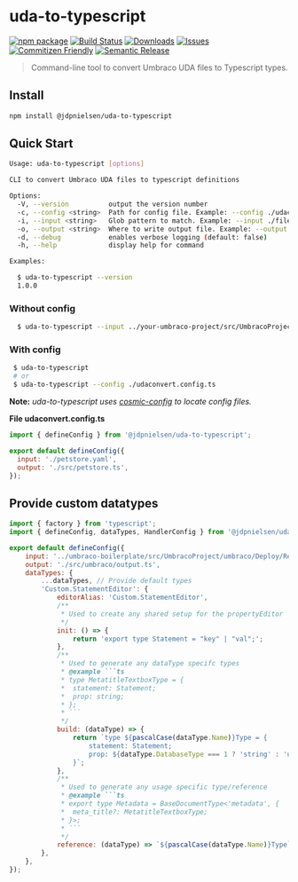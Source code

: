 # uda-to-typescript

[![npm package][npm-img]][npm-url]
[![Build Status][build-img]][build-url]
[![Downloads][downloads-img]][downloads-url]
[![Issues][issues-img]][issues-url]
[![Commitizen Friendly][commitizen-img]][commitizen-url]
[![Semantic Release][semantic-release-img]][semantic-release-url]

> Command-line tool to convert Umbraco UDA files to Typescript types.

## Install

```bash
npm install @jdpnielsen/uda-to-typescript
```

## Quick Start

```bash
Usage: uda-to-typescript [options]

CLI to convert Umbraco UDA files to typescript definitions

Options:
  -V, --version          output the version number
  -c, --config <string>  Path for config file. Example: --config ./udaconvert.config.ts
  -i, --input <string>   Glob pattern to match. Example: --input ./files/*.uda
  -o, --output <string>  Where to write output file. Example: --output ./file.ts
  -d, --debug            enables verbose logging (default: false)
  -h, --help             display help for command

Examples:

  $ uda-to-typescript --version
  1.0.0
```

### Without config

```bash
  $ uda-to-typescript --input ../your-umbraco-project/src/UmbracoProject/umbraco/Deploy/Revision/*.uda --output ./umbraco-sdk/types.ts
```

### With config

```bash
 $ uda-to-typescript
 # or
 $ uda-to-typescript --config ./udaconvert.config.ts
```

**Note:** *uda-to-typescript uses [cosmic-config](https://github.com/cosmiconfig/cosmiconfig) to locate config files.*

**File udaconvert.config.ts**

```js
import { defineConfig } from '@jdpnielsen/uda-to-typescript';

export default defineConfig({
  input: './petstore.yaml',
  output: './src/petstore.ts',
});
```

## Provide custom datatypes

```js
import { factory } from 'typescript';
import { defineConfig, dataTypes, HandlerConfig } from '@jdpnielsen/uda-to-typescript';

export default defineConfig({
	input: '../umbraco-boilerplate/src/UmbracoProject/umbraco/Deploy/Revision/*.uda',
	output: './src/umbraco/output.ts',
	dataTypes: {
		...dataTypes, // Provide default types
		'Custom.StatementEditor': {
			editorAlias: 'Custom.StatementEditor',
			/**
			 * Used to create any shared setup for the propertyEditor
			 */
			init: () => {
				return 'export type Statement = "key" | "val";';
			},
			/**
			 * Used to generate any dataType specifc types
			 * @example ```ts
			 * type MetatitleTextboxType = {
			 * 	statement: Statement;
			 * 	prop: string;
			 * };
			 * ```
			 */
			build: (dataType) => {
				return `type ${pascalCase(dataType.Name)}Type = {
					statement: Statement;
					prop: ${dataType.DatabaseType === 1 ? 'string' : 'unknown'};
				}`;
			},
			/**
			 * Used to generate any usage specific type/reference
			 * @example ```ts
			 * export type Metadata = BaseDocumentType<'metadata', {
			 * 	meta_title?: MetatitleTextboxType;
			 * }>;
			 * ```
			 */
			reference: (dataType) => `${pascalCase(dataType.Name)}Type`,
		},
	},
});
```


[build-img]:https://github.com/jdpnielsen/uda-to-typescript/actions/workflows/release.yml/badge.svg
[build-url]:https://github.com/jdpnielsen/uda-to-typescript/actions/workflows/release.yml
[downloads-img]:https://img.shields.io/npm/dt/uda-to-typescript
[downloads-url]:https://www.npmtrends.com/uda-to-typescript
[npm-img]:https://img.shields.io/npm/v/uda-to-typescript
[npm-url]:https://www.npmjs.com/package/uda-to-typescript
[issues-img]:https://img.shields.io/github/issues/jdpnielsen/uda-to-typescript
[issues-url]:https://github.com/jdpnielsen/uda-to-typescript/issues
[semantic-release-img]:https://img.shields.io/badge/%20%20%F0%9F%93%A6%F0%9F%9A%80-semantic--release-e10079.svg
[semantic-release-url]:https://github.com/semantic-release/semantic-release
[commitizen-img]:https://img.shields.io/badge/commitizen-friendly-brightgreen.svg
[commitizen-url]:http://commitizen.github.io/cz-cli/
